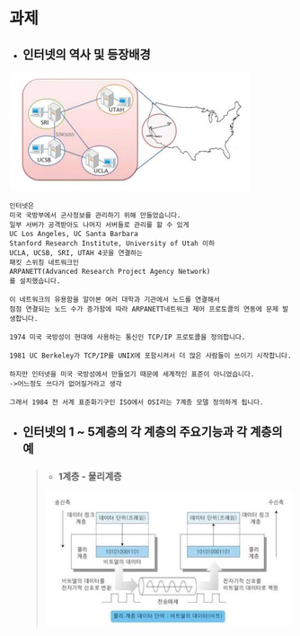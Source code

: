 # 과제

* ## 인터넷의 역사 및 등장배경
![1](/img/1.JPG)
```
인터넷은
미국 국방부에서 군사정보를 관리하기 위해 만들었습니다.
일부 서버가 공격받아도 나머지 서버들로 관리를 할 수 있게
UC Los Angeles, UC Santa Barbara
Stanford Research Institute, University of Utah 이하
UCLA, UCSB, SRI, UTAH 4곳을 연결하는
패킷 스위칭 네트워크인
ARPANETT(Advanced Research Project Agency Network)
를 설치했습니다.

이 네트워크의 유용함을 알아본 여러 대학과 기관에서 노드를 연결해서
점점 연결되는 노드 수가 증가함에 따라 ARPANETT네트워크 제어 프로토콜의 연동에 문제 발생합니다.

1974 미국 국방성이 현대에 사용하는 통신인 TCP/IP 프로토콜을 정의합니다.

1981 UC Berkeley가 TCP/IP를 UNIX에 포함시켜서 더 많은 사람들이 쓰이기 시작합니다.

하지만 인터넷을 미국 국방성에서 만들었기 때문에 세계적인 표준이 아니었습니다.
->어느정도 쓰다가 없어질거라고 생각

그래서 1984 전 서계 표준화기구인 ISO에서 OSI라는 7계층 모델 정의하게 됩니다.
```

* ## 인터넷의 1 ~ 5계층의 각 계층의 주요기능과 각 계층의 예
  > * ### 1계층 - 물리계층
  > ![1](/img/2.JPG)


